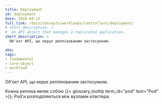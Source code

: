 ```yaml
---
title: Deployment
id: deployment
date: 2018-04-12
full_link: /docs/concepts/workloads/controllers/deployment/
# short_description: >
#  An API object that manages a replicated application.
short_description: >
  Об'єкт API, що керує реплікованим застосунком.

aka:
tags:
- fundamental
- core-object
- workload
---
```

<!-- An API object that manages a replicated application. -->
Об'єкт API, що керує реплікованим застосунком.

<!--more-->

<!-- Each replica is represented by a {{< glossary_tooltip term_id="pod" >}}, and the Pods are distributed among the nodes of a cluster. -->
Кожна репліка являє собою {{< glossary_tooltip term_id="pod" text="Pod" >}}; Pod'и розподіляються між вузлами кластера.
